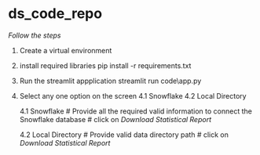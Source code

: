 # ds_code_repo
*Follow the steps*
1. Create a virtual environment
2. install required libraries
    pip install -r requirements.txt
3. Run the streamlit appplication
    streamlit run code\app.py
4. Select any one option on the screen
    4.1 Snowflake
    4.2 Local Directory

    4.1 Snowflake
        # Provide all the required valid information to connect the Snowflake database
        # click on *Download Statistical Report*


    4.2 Local Directory
        # Provide valid data directory path
            # click on *Download Statistical Report*